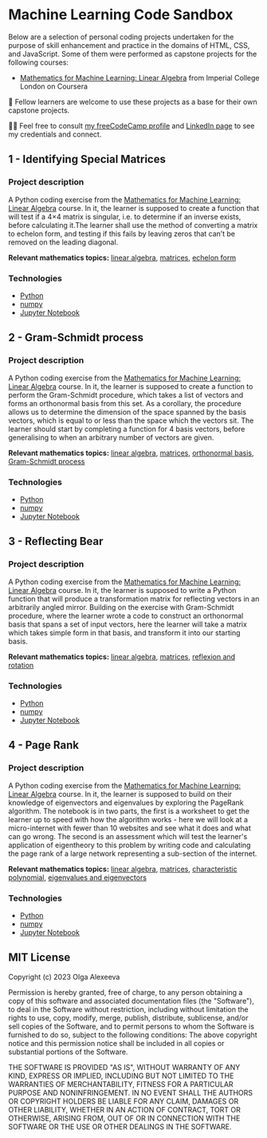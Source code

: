 # Machine Learning Code Sandbox
Below are a selection of personal coding projects undertaken for the purpose of skill enhancement and practice in the domains of HTML, CSS, and JavaScript. Some of them were performed as capstone projects for the following courses: 
- <a href="https://www.coursera.org/learn/linear-algebra-machine-learning">Mathematics for Machine Learning: Linear Algebra</a> from Imperial College London on Coursera

🌱 Fellow learners are welcome to use these projects as a base for their own capstone projects. 

👋🏻 Feel free to consult <a href="https://www.freecodecamp.org/olgaalexee">my freeCodeCamp profile</a> and <a href="https://www.linkedin.com/in/bookwormolga">LinkedIn page</a> to see my credentials and connect. 

## 1 - Identifying Special Matrices

### Project description
A Python coding exercise from the <a href="https://www.coursera.org/learn/linear-algebra-machine-learning">Mathematics for Machine Learning: Linear Algebra</a> course. In it, the learner is supposed to create a function that will test if a 4×4 matrix is singular, i.e. to determine if an inverse exists, before calculating it.The learner shall use the method of converting a matrix to echelon form, and testing if this fails by leaving zeros that can’t be removed on the leading diagonal.

<b>Relevant mathematics topics:</b> <a href="https://en.wikipedia.org/wiki/Linear_algebra#:~:text=Linear%20algebra%20is%20the%20branch,this%20case%2C%20a%20unique%20point">linear algebra</a>, <a href="https://en.wikipedia.org/wiki/Matrix_(mathematics)">matrices</a>, <a href="https://en.wikipedia.org/wiki/Row_echelon_form">echelon form</a>

### Technologies
- <a href="https://www.python.org/">Python</a>
- <a href="https://numpy.org/">numpy</a>
- <a href="https://jupyter.org/">Jupyter Notebook</a>

## 2 - Gram-Schmidt process

### Project description
A Python coding exercise from the <a href="https://www.coursera.org/learn/linear-algebra-machine-learning">Mathematics for Machine Learning: Linear Algebra</a> course. In it, the learner is supposed to create a function to perform the Gram-Schmidt procedure, which takes a list of vectors and forms an orthonormal basis from this set. As a corollary, the procedure allows us to determine the dimension of the space spanned by the basis vectors, which is equal to or less than the space which the vectors sit. The learner should start by completing a function for 4 basis vectors, before generalising to when an arbitrary number of vectors are given.

<b>Relevant mathematics topics:</b> <a href="https://en.wikipedia.org/wiki/Linear_algebra#:~:text=Linear%20algebra%20is%20the%20branch,this%20case%2C%20a%20unique%20point">linear algebra</a>, <a href="https://en.wikipedia.org/wiki/Matrix_(mathematics)">matrices</a>, <a href="https://en.wikipedia.org/wiki/Orthonormal_basis">orthonormal basis</a>, <a href="https://en.wikipedia.org/wiki/Gram%E2%80%93Schmidt_process">Gram-Schmidt process</a>

### Technologies
- <a href="https://www.python.org/">Python</a>
- <a href="https://numpy.org/">numpy</a>
- <a href="https://jupyter.org/">Jupyter Notebook</a>

## 3 - Reflecting Bear

### Project description
A Python coding exercise from the <a href="https://www.coursera.org/learn/linear-algebra-machine-learning">Mathematics for Machine Learning: Linear Algebra</a> course. In it, the learner is supposed to write a Python function that will produce a transformation matrix for reflecting vectors in an arbitrarily angled mirror. Building on the exercise with Gram-Schmidt procedure, where the learner wrote a code to construct an orthonormal basis that spans a set of input vectors, here the learner will take a matrix which takes simple form in that basis, and transform it into our starting basis.

<b>Relevant mathematics topics:</b> <a href="https://en.wikipedia.org/wiki/Linear_algebra#:~:text=Linear%20algebra%20is%20the%20branch,this%20case%2C%20a%20unique%20point">linear algebra</a>, <a href="https://en.wikipedia.org/wiki/Matrix_(mathematics)">matrices</a>, <a href="https://en.wikipedia.org/wiki/Rotations_and_reflections_in_two_dimensions">reflexion and rotation</a> 

### Technologies
- <a href="https://www.python.org/">Python</a>
- <a href="https://numpy.org/">numpy</a>
- <a href="https://jupyter.org/">Jupyter Notebook</a>

## 4 - Page Rank

### Project description
A Python coding exercise from the <a href="https://www.coursera.org/learn/linear-algebra-machine-learning">Mathematics for Machine Learning: Linear Algebra</a> course. In it, the learner is supposed to build on their knowledge of eigenvectors and  eigenvalues by exploring the PageRank algorithm. The notebook is in two parts, the first is a worksheet to get the learner up to  speed with how the algorithm works - here we will look at a  micro-internet with fewer than 10 websites and see what it does and what  can go wrong. The second is an assessment which will test the learner's application of  eigentheory to this problem by writing code and calculating the page  rank of a large network representing a sub-section of the internet.

<b>Relevant mathematics topics:</b> <a href="https://en.wikipedia.org/wiki/Linear_algebra#:~:text=Linear%20algebra%20is%20the%20branch,this%20case%2C%20a%20unique%20point">linear algebra</a>, <a href="https://en.wikipedia.org/wiki/Matrix_(mathematics)">matrices</a>, <a href="https://en.wikipedia.org/wiki/Characteristic_polynomial">characteristic polynomial</a>, <a href="https://en.wikipedia.org/wiki/Eigenvalues_and_eigenvectors">eigenvalues and eigenvectors</a>

### Technologies
- <a href="https://www.python.org/">Python</a>
- <a href="https://numpy.org/">numpy</a>
- <a href="https://jupyter.org/">Jupyter Notebook</a>

## MIT License

Copyright (c) 2023 Olga Alexeeva

Permission is hereby granted, free of charge, to any person obtaining a copy
of this software and associated documentation files (the "Software"), to deal
in the Software without restriction, including without limitation the rights
to use, copy, modify, merge, publish, distribute, sublicense, and/or sell
copies of the Software, and to permit persons to whom the Software is
furnished to do so, subject to the following conditions:
The above copyright notice and this permission notice shall be included in all
copies or substantial portions of the Software.

THE SOFTWARE IS PROVIDED "AS IS", WITHOUT WARRANTY OF ANY KIND, EXPRESS OR
IMPLIED, INCLUDING BUT NOT LIMITED TO THE WARRANTIES OF MERCHANTABILITY,
FITNESS FOR A PARTICULAR PURPOSE AND NONINFRINGEMENT. IN NO EVENT SHALL THE
AUTHORS OR COPYRIGHT HOLDERS BE LIABLE FOR ANY CLAIM, DAMAGES OR OTHER
LIABILITY, WHETHER IN AN ACTION OF CONTRACT, TORT OR OTHERWISE, ARISING FROM,
OUT OF OR IN CONNECTION WITH THE SOFTWARE OR THE USE OR OTHER DEALINGS IN THE
SOFTWARE.
